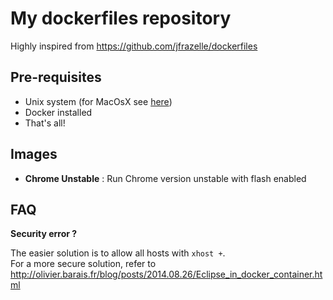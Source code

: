 # My dockerfiles repository

Highly inspired from https://github.com/jfrazelle/dockerfiles

## Pre-requisites

* Unix system (for MacOsX see [here](https://blog.jessfraz.com/posts/docker-containers-on-the-desktop.html))
* Docker installed
* That's all!

## Images

* __Chrome Unstable__ : Run Chrome version unstable with flash enabled

## FAQ

__Security error ?__

The easier solution is to allow all hosts with `xhost +`.  
For a more secure solution, refer to http://olivier.barais.fr/blog/posts/2014.08.26/Eclipse_in_docker_container.html
